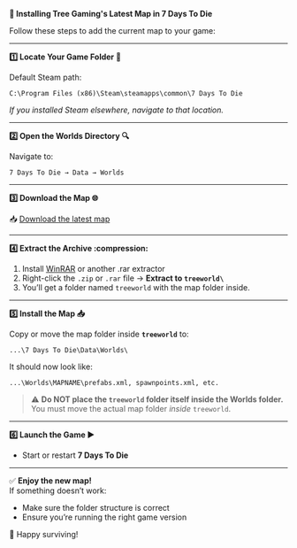 **:blue_book: Installing Tree Gaming's Latest Map in 7 Days To Die**

Follow these steps to add the current map to your game:

---

**:one: Locate Your Game Folder :open_file_folder:**

Default Steam path:
```
C:\Program Files (x86)\Steam\steamapps\common\7 Days To Die
```

*If you installed Steam elsewhere, navigate to that location.*

---

**:two: Open the Worlds Directory :mag:**

Navigate to:
```
7 Days To Die → Data → Worlds
```

---

**:three: Download the Map :globe_with_meridians:**

:inbox_tray: [Download the latest map](https://github.com/treemlt/7daysmap/releases/download/latest-map/treeworld.zip)

---

**:four: Extract the Archive :compression:**

1. Install [WinRAR](https://www.win-rar.com/download.html?&L=0) or another .rar extractor  
2. Right-click the `.zip` or `.rar` file → **Extract to `treeworld\`**  
3. You’ll get a folder named `treeworld` with the map folder inside.

---

**:five: Install the Map :inbox_tray:**

Copy or move the map folder inside **`treeworld`** to:

```
...\7 Days To Die\Data\Worlds\
```

It should now look like:
```
...\Worlds\MAPNAME\prefabs.xml, spawnpoints.xml, etc.
```

> ⚠️ **Do NOT place the `treeworld` folder itself inside the Worlds folder.**  
> You must move the actual map folder *inside* `treeworld`.

---

**:six: Launch the Game :arrow_forward:**

- Start or restart **7 Days To Die**

---

:white_check_mark: **Enjoy the new map!**  
If something doesn’t work:
- Make sure the folder structure is correct  
- Ensure you’re running the right game version

:zombie: Happy surviving!
